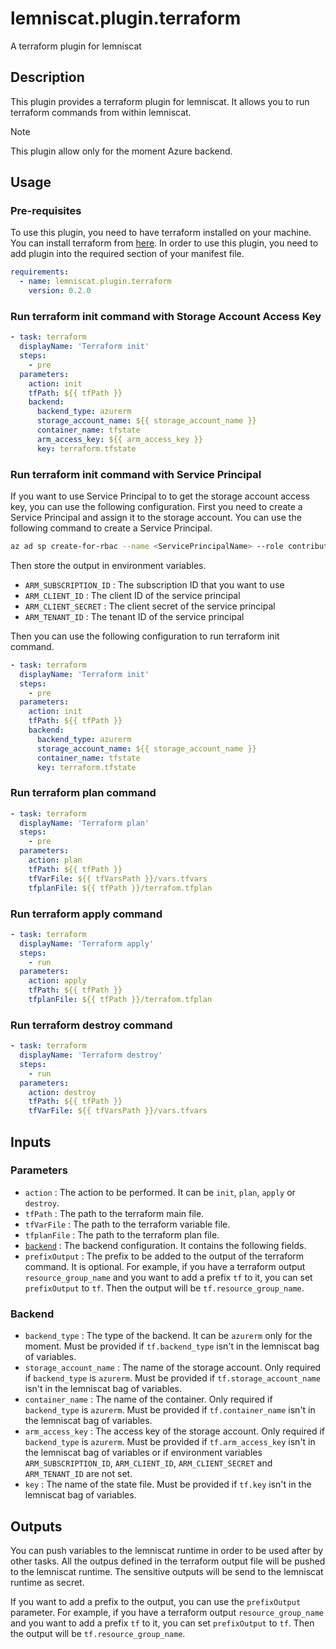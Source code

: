 # lemniscat.plugin.terraform
A terraform plugin for lemniscat

## Description
This plugin provides a terraform plugin for lemniscat. It allows you to run terraform commands from within lemniscat.
> [!NOTE] 
> This plugin allow only for the moment Azure backend.

## Usage
### Pre-requisites
To use this plugin, you need to have terraform installed on your machine. You can install terraform from [here](https://www.terraform.io/downloads.html).
In order to use this plugin, you need to add plugin into the required section of your manifest file.

```yaml
requirements:
  - name: lemniscat.plugin.terraform
    version: 0.2.0
```

### Run terraform init command with Storage Account Access Key
```yaml 
- task: terraform
  displayName: 'Terraform init'
  steps:
    - pre
  parameters:
    action: init
    tfPath: ${{ tfPath }}
    backend:
      backend_type: azurerm
      storage_account_name: ${{ storage_account_name }}
      container_name: tfstate
      arm_access_key: ${{ arm_access_key }}
      key: terraform.tfstate
```

### Run terraform init command with Service Principal

If you want to use Service Principal to to get the storage account access key, you can use the following configuration.
First you need to create a Service Principal and assign it to the storage account. You can use the following command to create a Service Principal.
```bash
az ad sp create-for-rbac --name <ServicePrincipalName> --role contributor --scopes /subscriptions/<subscription_id>/resourceGroups/<resource_group_name>/providers/Microsoft.Storage/storageAccounts/<storage_account_name>
```
Then store the output in environment variables.
- `ARM_SUBSCRIPTION_ID` : The subscription ID that you want to use
- `ARM_CLIENT_ID` : The client ID of the service principal
- `ARM_CLIENT_SECRET` : The client secret of the service principal
- `ARM_TENANT_ID` : The tenant ID of the service principal

Then you can use the following configuration to run terraform init command. 

```yaml
- task: terraform
  displayName: 'Terraform init'
  steps:
    - pre
  parameters:
    action: init
    tfPath: ${{ tfPath }}
    backend:
      backend_type: azurerm
      storage_account_name: ${{ storage_account_name }}
      container_name: tfstate
      key: terraform.tfstate
```


### Run terraform plan command
```yaml
- task: terraform
  displayName: 'Terraform plan'
  steps:
    - pre
  parameters:
    action: plan
    tfPath: ${{ tfPath }}
    tfVarFile: ${{ tfVarsPath }}/vars.tfvars
    tfplanFile: ${{ tfPath }}/terrafom.tfplan
```

### Run terraform apply command
```yaml
- task: terraform
  displayName: 'Terraform apply'
  steps:
    - run
  parameters:
    action: apply
    tfPath: ${{ tfPath }}
    tfplanFile: ${{ tfPath }}/terrafom.tfplan
```

### Run terraform destroy command
```yaml
- task: terraform
  displayName: 'Terraform destroy'
  steps:
    - run
  parameters:
    action: destroy
    tfPath: ${{ tfPath }}
    tfVarFile: ${{ tfVarsPath }}/vars.tfvars
```

## Inputs

### Parameters
- `action` : The action to be performed. It can be `init`, `plan`, `apply` or `destroy`.
- `tfPath` : The path to the terraform main file.
- `tfVarFile` : The path to the terraform variable file.
- `tfplanFile` : The path to the terraform plan file.
- [`backend`](#Backend) : The backend configuration. It contains the following fields.
- `prefixOutput` : The prefix to be added to the output of the terraform command. It is optional. For example, if you have a terraform output `resource_group_name` and you want to add a prefix `tf` to it, you can set `prefixOutput` to `tf`. Then the output will be `tf.resource_group_name`.

### Backend
- `backend_type` : The type of the backend. It can be `azurerm` only for the moment. Must be provided if `tf.backend_type` isn't in the lemniscat bag of variables.
- `storage_account_name` : The name of the storage account. Only required if `backend_type` is `azurerm`. Must be provided if `tf.storage_account_name` isn't in the lemniscat bag of variables.
- `container_name` : The name of the container. Only required if `backend_type` is `azurerm`. Must be provided if `tf.container_name` isn't in the lemniscat bag of variables.
- `arm_access_key` : The access key of the storage account. Only required if `backend_type` is `azurerm`. Must be provided if `tf.arm_access_key` isn't in the lemniscat bag of variables or if environment variables `ARM_SUBSCRIPTION_ID`, `ARM_CLIENT_ID`, `ARM_CLIENT_SECRET` and `ARM_TENANT_ID` are not set.
- `key` : The name of the state file. Must be provided if `tf.key` isn't in the lemniscat bag of variables.

## Outputs

You can push variables to the lemniscat runtime in order to be used after by other tasks. All the outpus defined in the terraform output file will be pushed to the lemniscat runtime. The sensitive outputs will be send to the lemniscat runtime as secret.

If you want to add a prefix to the output, you can use the `prefixOutput` parameter.
For example, if you have a terraform output `resource_group_name` and you want to add a prefix `tf` to it, you can set `prefixOutput` to `tf`. Then the output will be `tf.resource_group_name`.